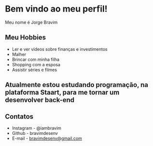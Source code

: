 # Bem vindo ao meu perfil!

Meu nome é Jorge Bravim

## Meu Hobbies
- Ler e ver vídeos sobre finanças e investimentos
- Malher
- Brincar com minha filha
- Shopping com a esposa
- Assistir séries e filmes

## Atualmente estou estudando programação, na plataforma Staart, para me tornar um desenvolver back-end

## Contatos

- Instagram - @iambravim
- Github - bravimdesenv
- E-mail - bravimdesenv@gmail.com
